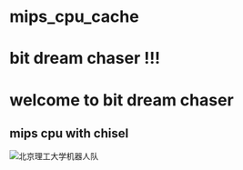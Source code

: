 # mips_cpu_cache
# bit dream chaser !!!
# welcome to bit dream chaser 
## mips cpu with chisel
![北京理工大学机器人队](https://raw.github.com/onlyforqiong/mips_cpu_cache/main/picture/tupian.png)
